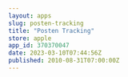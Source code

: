 ```yaml
---
layout: apps
slug: posten-tracking
title: "Posten Tracking"
store: apple
app_id: 370370047
date: 2023-03-10T07:44:56Z
published: 2010-08-31T07:00:00Z
---
```

